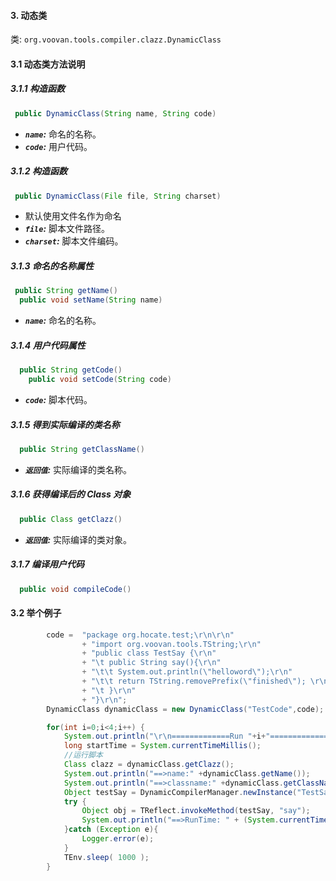 #### 3. 动态类
类: `org.voovan.tools.compiler.clazz.DynamicClass`

#### 3.1 动态类方法说明
##### 3.1.1 构造函数
```java
 public DynamicClass(String name, String code) 
```
 - ***`name`:*** 命名的名称。
 - ***`code`:***  用户代码。

##### 3.1.2 构造函数
```java
 public DynamicClass(File file, String charset) 
```
 - 默认使用文件名作为命名
 - ***`file`:*** 脚本文件路径。
 - ***`charset`:***  脚本文件编码。

##### 3.1.3 命名的名称属性
```java
 public String getName()
  public void setName(String name) 
```
 - ***`name`:*** 命名的名称。

##### 3.1.4  用户代码属性
```java
  public String getCode() 
    public void setCode(String code)
```
 - ***`code`:*** 脚本代码。

##### 3.1.5 得到实际编译的类名称
```java
  public String getClassName()
```
 - ***`返回值`:*** 实际编译的类名称。

##### 3.1.6 获得编译后的 Class 对象
```java
  public Class getClazz() 
```
 - ***`返回值`:*** 实际编译的类对象。

##### 3.1.7 编译用户代码
```java
  public void compileCode() 
```

#### 3.2 举个例子
```java
        code =  "package org.hocate.test;\r\n\r\n"
                + "import org.voovan.tools.TString;\r\n"
                + "public class TestSay {\r\n"
                + "\t public String say(){\r\n"
                + "\t\t System.out.println(\"helloword\");\r\n"
                + "\t\t return TString.removePrefix(\"finished\"); \r\n"
                + "\t }\r\n"
                + "}\r\n";
        DynamicClass dynamicClass = new DynamicClass("TestCode",code);   // 文件形式的脚本

        for(int i=0;i<4;i++) {
            System.out.println("\r\n=============Run "+i+"=============");
            long startTime = System.currentTimeMillis();
            //运行脚本
            Class clazz = dynamicClass.getClazz();
            System.out.println("==>name:" +dynamicClass.getName());
            System.out.println("==>classname:" +dynamicClass.getClassName());
            Object testSay = DynamicCompilerManager.newInstance("TestSay",null);
            try {
                Object obj = TReflect.invokeMethod(testSay, "say");
                System.out.println("==>RunTime: " + (System.currentTimeMillis()-startTime )+"\r\n==>Result: " + obj);
            }catch (Exception e){
                Logger.error(e);
            }
            TEnv.sleep( 1000 );
        }
```